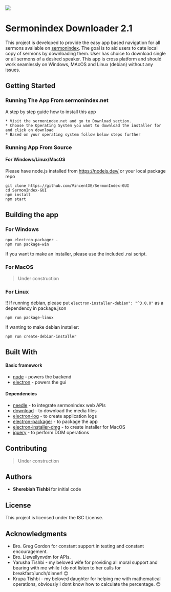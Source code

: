 <img src="https://raw.githubusercontent.com/sermonindex/sermondownloader2.0/master/_app-image.jpg">

# Sermonindex Downloader 2.1

This project is developed to provide the easy app based navigation for all sermons available on <a href="https://www.sermonindex.net">sermonindex</a>. The goal is to aid users to cate local copy of sermons by downloading them. User has choice to download single or all sermons of a desired speaker. This app is cross platform and should work seamlessly on Windows, MAcOS and Linux (debian) without any issues.

## Getting Started



### Running The App From sermonindex.net

A step by step guide how to install this app

```
* Visit the sermonindex.net and go to Download section.
* Choose the Operating System you want to download the installer for and click on download
* Based on your operating system follow below steps further
```

### Running App From Source

#### For Windows/Linux/MacOS

Please have node.js installed from https://nodejs.dev/ or your local package repo
````
git clone https://github.com/VincentXE/SermonIndex-GUI
cd SermonIndex-GUI
npm install
npm start
````

## Building the app

### For Windows
````
npx electron-packager .
npm run package-win
````

If you want to make an installer, please use the included .nsi script. 
### For MacOS
> Under construction

### For Linux 
!! If running debian, please put `electron-installer-debian": "^3.0.0"` as a dependency in package.json
````
npm run package-linux
````
If wanting to make debian installer:
```
npm run create-debian-installer
```

## Built With

#### Basic framework 
* [node](http://www.dropwizard.io/1.0.2/docs/) - powers the backend
* [electron](https://maven.apache.org/) - powers the gui

#### Dependencies
* [needle](https://rometools.github.io/rome/) - to integrate sermonindex web APIs
* [download](https://rometools.github.io/rome/) - to download the media files
* [electron-log](https://rometools.github.io/rome/) - to create application logs
* [electron-packager](https://rometools.github.io/rome/) - to package the app
* [electron-installer-dmg](https://rometools.github.io/rome/) - to create installer for MacOS
* [jquery](https://rometools.github.io/rome/) - to perform DOM operations

## Contributing
> Under construction

## Authors

* **Sherebiah Tishbi** for initial code

## License

This project is licensed under the ISC License. 

## Acknowledgments

* Bro. Greg Gordon for constant support in testing and constant encouragement.
* Bro. Llewellynvdm for APIs.
* Yarusha Tishbi - my beloved wife for providing all moral support and bearing with me while I do not listen to her calls for breakfast/lunch/dinner! :blush:
* Krupa Tishbi - my beloved daughter for helping me with mathematical operations, obviously I dont know how to calculate the percentage. :blush:
